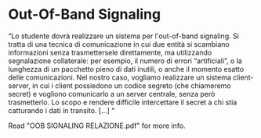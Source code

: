 # Out-Of-Band Signaling

“Lo studente dovrà realizzare un sistema per l'out-of-band signaling. Si tratta di una tecnica di
comunicazione in cui due entità si scambiano informazioni senza trasmettersele direttamente,
ma utilizzando segnalazione collaterale: per esempio, il numero di errori “artificiali”, o la
lunghezza di un pacchetto pieno di dati inutili, o anche il momento esatto delle comunicazioni.
Nel nostro caso, vogliamo realizzare un sistema client-server, in cui i client possiedono un
codice segreto (che chiameremo secret) e vogliono comunicarlo a un server centrale, senza
però trasmetterlo. Lo scopo e rendere difficile intercettare il secret a chi stia catturando i dati
in transito. [...] “

Read "OOB SIGNALING RELAZIONE.pdf" for more info.
